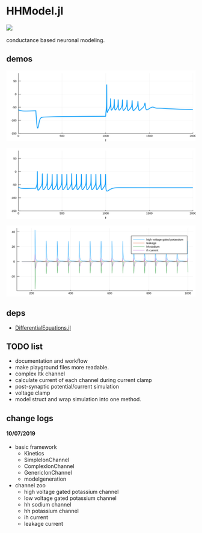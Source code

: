 # HHModel.jl
![](http://www.wtfpl.net/wp-content/uploads/2012/12/wtfpl-badge-4.png)

conductance based neuronal modeling.

## demos
![](./doc/demo.svg)

![](./doc/demo2.svg)

![](./doc/demo2_current.svg)

## deps
- [DifferentialEquations.jl](https://github.com/JuliaDiffEq/DifferentialEquations.jl)

## TODO list
- documentation and workflow
- make playground files more readable.
- complex ltk channel
- calculate current of each channel during current clamp
- post-synaptic potential/current simulation
- voltage clamp
- model struct and wrap simulation into one method.

## change logs
#### 10/07/2019
- basic framework
    - Kinetics
    - SimpleIonChannel
    - ComplexIonChannel
    - GenericIonChannel
    - modelgeneration
- channel zoo
    - high voltage gated potassium channel
    - low voltage gated potassium channel
    - hh sodium channel
    - hh potassium channel
    - ih current
    - leakage current
